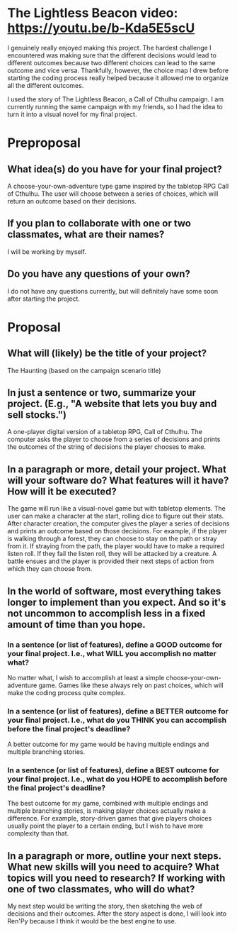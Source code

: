 # The Lightless Beacon video: https://youtu.be/b-Kda5E5scU 

I genuinely really enjoyed making this project. The hardest challenge I encountered was making sure that the different decisions would lead to different outcomes because two different choices can lead to the same outcome and vice versa. Thankfully, however, the choice map I drew before starting the coding process really helped because it allowed me to organize all the different outcomes. 

I used the story of The Lightless Beacon, a Call of Cthulhu campaign. I am currently running the same campaign with my friends, so I had the idea to turn it into a visual novel for my final project. 

# Preproposal

## What idea(s) do you have for your final project?

A choose-your-own-adventure type game inspired by the tabletop RPG Call of Cthulhu. The user will choose between a series of choices, which will return an outcome based on their decisions.

## If you plan to collaborate with one or two classmates, what are their names?

I will be working by myself.

## Do you have any questions of your own?

I do not have any questions currently, but will definitely have some soon after starting the project.

# Proposal

## What will (likely) be the title of your project?

The Haunting (based on the campaign scenario title)

## In just a sentence or two, summarize your project. (E.g., "A website that lets you buy and sell stocks.")

A one-player digital version of a tabletop RPG, Call of Cthulhu. The computer asks the player to choose from a series of decisions and prints the outcomes of the string of decisions the player chooses to make. 

## In a paragraph or more, detail your project. What will your software do? What features will it have? How will it be executed?

The game will run like a visual-novel game but with tabletop elements. The user can make a character at the start, rolling dice to figure out their stats. After character creation, the computer gives the player a series of decisions and prints an outcome based on those decisions. For example, if the player is walking through a forest, they can choose to stay on the path or stray from it. If straying from the path, the player would have to make a required listen roll. If they fail the listen roll, they will be attacked by a creature. A battle ensues and the player is provided their next steps of action from which they can choose from. 

## In the world of software, most everything takes longer to implement than you expect. And so it's not uncommon to accomplish less in a fixed amount of time than you hope.

### In a sentence (or list of features), define a GOOD outcome for your final project. I.e., what WILL you accomplish no matter what?

No matter what, I wish to accomplish at least a simple choose-your-own-adventure game. Games like these always rely on past choices, which will make the coding process quite complex. 

### In a sentence (or list of features), define a BETTER outcome for your final project. I.e., what do you THINK you can accomplish before the final project's deadline?

A better outcome for my game would be having multiple endings and multiple branching stories. 

### In a sentence (or list of features), define a BEST outcome for your final project. I.e., what do you HOPE to accomplish before the final project's deadline?

The best outcome for my game, combined with multiple endings and multiple branching stories, is making player choices actually make a difference. For example, story-driven games that give players choices usually point the player to a certain ending, but I wish to have more complexity than that. 

## In a paragraph or more, outline your next steps. What new skills will you need to acquire? What topics will you need to research? If working with one of two classmates, who will do what?

My next step would be writing the story, then sketching the web of decisions and their outcomes. After the story aspect is done, I will look into Ren'Py because I think it would be the best engine to use. 



